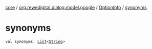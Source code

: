 [core](../../index.md) / [org.rewedigital.dialog.model.google](../index.md) / [OptionInfo](index.md) / [synonyms](./synonyms.md)

# synonyms

`val synonyms: `[`List`](https://kotlinlang.org/api/latest/jvm/stdlib/kotlin.collections/-list/index.html)`<`[`String`](https://kotlinlang.org/api/latest/jvm/stdlib/kotlin/-string/index.html)`>`